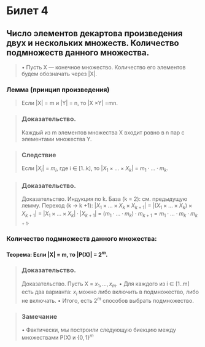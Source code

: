 # Билет 4

## Число элементов декартова произведения двух и нескольких множеств. Количество подмножеств данного множества.

> • Пусть X — конечное множество. Количество его элементов будем
> обозначать через |X|.

### Лемма (принцип произведения)

> Если |X| = m и |Y| = n, то |X ×Y| =mn.

> ### Доказательство.
>
> Каждый из m элементов множества X
> входит ровно в n пар с элементами множества Y.

> ### Следствие
>
> Если $|X_i|$ = $m_i$, где i $\in$ [1..k], то $|X_1 \times ... \times X_k|$ = $m_1 ·...· m_k$.

> ### Доказательство.
>
> Доказательство. Индукция по k. 
> База (k = 2): см. предыдущую лемму. 
> Переход (k → k +1): 
> $|X_1 ×... ×X_k ×X_{k+1}|$ = $|(X_1 ×...×X_k)×X_{k+1}|$ = $|X_1 ×...×X_k|·|X_{k+1}|$ = $(m_1 ·...·m_k)·m_{k+1} = m_1 ·...·m_k ·m_{k+1}.$

### Количество подмножеств данного множества:

#### Теорема: Если |X| = m, то |P(X)| = $2^m$.

> ### Доказательство.
>
> Доказательство. Пусть X = ${x_1,...,x_m}.$ 
> • Для каждого из i ∈ [1..m] есть два варианта: $x_i$ можно либо включить в подмножество, либо не включать. 
> • Итого, есть $2^m$ способов выбрать подмножество.

> ### Замечание
>
> • Фактически, мы построили следующую биекцию между множествами P(X) и $\{0,1\}^m$